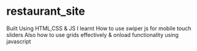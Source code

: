 # restaurant_site
Built Using HTML,CSS &amp; JS
I learnt How to use swiper js for mobile touch sliders
Also how to use grids effectively & onload functionality using javascript
